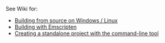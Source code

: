 See Wiki for:

- [Building from source on Windows / Linux](https://github.com/willmh93/bitloop/wiki/Build-library-from-source)
- [Building with Emscripten](https://github.com/willmh93/bitloop/wiki/Build-library-with-Emscripten)
- [Creating a standalone project with the command-line tool](https://github.com/willmh93/bitloop/wiki/Creating-a-new-project-(CLI))
